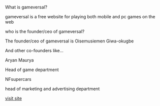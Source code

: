What is gameversal?

gameversal is a free website for playing both mobile and pc games on the web 

who is the founder/ceo of gameversal?

The founder/ceo of gameversal is Oisemusiemen Giwa-okugbe

And other co-founders like...

Aryan Maurya

Head of game department

NFsupercars

head of marketing and advertising department

<a href="https://oisemusiemen.github.io/gameversal/" target="blank"> visit site</a>
